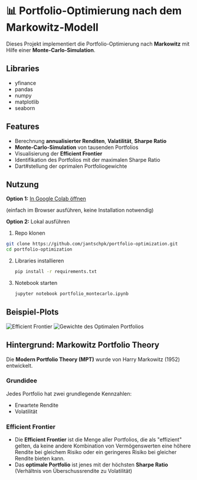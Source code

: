 # 📊 Portfolio-Optimierung nach dem Markowitz-Modell
Dieses Projekt implementiert die Portfolio-Optimierung nach **Markowitz** mit Hilfe einer **Monte-Carlo-Simulation**.

## Libraries
- yfinance
- pandas
- numpy
- matplotlib
- seaborn

## Features
- Berechnung **annualisierter Renditen**, **Valatilität**, **Sharpe Ratio**
- **Monte-Carlo-Simulation** von tausenden Portfolios
- Visualisierung der **Efficient Frontier**
- Identifikation des Portfolios mit der maximalen Sharpe Ratio
- Dart#stellung der oprimalen Portfoliogewichte

## Nutzung

**Option 1:** [In Google Colab öffnen](https://colab.research.google.com/drive/1JZ5d3pe-WvqEwcd8hncb7VQAIKlQT3uU?usp=sharing)

(einfach im Browser ausführen, keine Installation notwendig)

**Option 2:** Lokal ausführen
1. Repo klonen
  ```bash
  git clone https://github.com/jantschpk/portfolio-optimization.git
  cd portfolio-optimization
```

2. Libraries installieren
   ```bash
   pip install -r requirements.txt

3. Notebook starten
   ````bash
   jupyter notebook portfolio_montecarlo.ipynb

## Beispiel-Plots
![Efficient Frontier](images/efficient_frontier.png)
![Gewichte des Optimalen Portfolios](images/weights.png)


## Hintergrund: Markowitz Portfolio Theory

Die **Modern Portfolio Theory (MPT)** wurde von Harry Markowitz (1952) entwickelt.

### Grundidee
Jedes Portfolio hat zwei grundlegende Kennzahlen:
- Erwartete Rendite
- Volatilität
  
### Efficient Frontier
- Die **Efficient Frontier** ist die Menge aller Portfolios, die als "effizient" gelten, da keine andere Kombination von Vermögenswerten eine höhere Rendite bei gleichem Risiko oder ein geringeres Risiko bei gleicher Rendite bieten kann.
- Das **optimale Portfolio** ist jenes mit der höchsten **Sharpe Ratio** (Verhältnis von Überschussrendite zu Volatilität)

   
 
